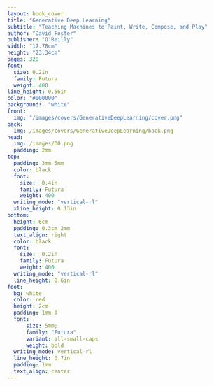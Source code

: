```yaml
---
layout: book_cover
title: "Generative Deep Learning"
subtitle: "Teaching Machines to Paint, Write, Compose, and Play"
author: "David Foster"
publisher: "O'Reilly"
width: "17.78cm"
height: "23.34cm"
pages: 328
font:
  size: 0.2in
  family: Futura
  weight: 400
line_height: 0.56in
color: "#000000"
background:  "white"
front:
  img: "/images/covers/GenerativeDeepLearning/cover.png"
back:
  img: /images/covers/GenerativeDeepLearning/back.png
head:
  img: /images/OO.png
  padding: 2mm
top:
  padding: 3mm 5mm
  color: black
  font:
    size:  0.4in
    family: Futura
    weight: 400
  writing_mode: "vertical-rl"
  xline_height: 0.13in
bottom:
  height: 6cm
  padding: 0.3cm 2mm
  text_align: right
  color: black
  font:
    size:  0.2in
    family: Futura
    weight: 400
  writing_mode: "vertical-rl"
  line_height: 0.6in
foot:
  bg: white
  color: red
  height: 2cm
  padding: 1mm 0
  font:
      size: 5mm;
      family: "Futura"
      variant: all-small-caps
      weight: bold
  writing_mode: vertical-rl
  line_height: 0.7in
  padding: 1mm
  text_align: center
---
```

